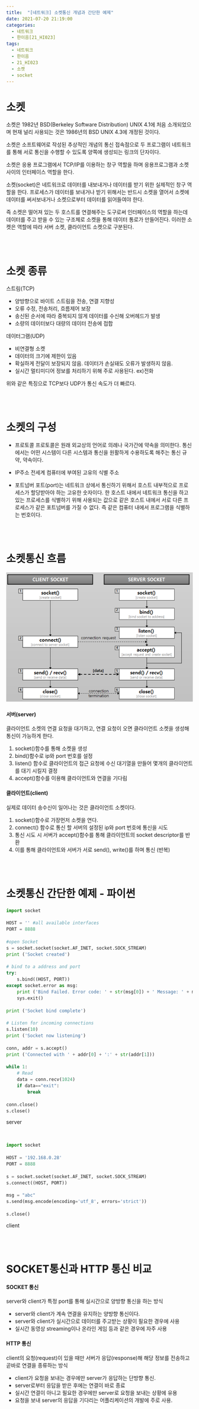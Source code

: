 ```yaml
---
title:  "[네트워크] 소켓통신 개념과 간단한 예제"
date: 2021-07-20 21:19:00
categories:
  - 네트워크
  - 한이음[21_HI023]
tags:
  - 네트워크
  - 한이음
  - 21_HI023
  - 소켓
  - socket
---
```


# 소켓

소켓은 1982년 BSD(Berkeley Software Distribution) UNIX 4.1에 처음 소개되었으며 현재 널리 사용되는 것은 1986년의 BSD UNIX 4.3에 개정된 것이다.

소켓은 소프트웨어로 작성된 추상적인 개념의 통신 접속점으로 두 프로그램이 네트워크를 통해 서로 통신을 수행할 수 있도록 양쪽에 생성되는 링크의 단자이다.

소켓은 응용 프로그램에서 TCP/IP를 이용하는 창구 역할을 하며 응용프로그램과 소켓 사이의 인터페이스 역할을 한다.

소켓(socket)은 네트워크로 데이터를 내보내거나 데이터를 받기 위한 실제적인 창구 역할을 한다. 프로세스가 데이터를 보내거나 받기 위해서는 반드시 소켓을 열어서 소켓에 데이터를 써서보내거나 소켓으로부터 데이터를 읽어들여야 한다.

즉 소켓은 떨어져 있는 두 호스트를 연결해주는 도구로써 인터페이스의 역할을 하는데 데이터를 주고 받을 수 있는 구조체로 소켓을 통해 데이터 통로가 만들어진다. 이러한 소켓은 역할에 따라 서버 소켓, 클라이언트 소켓으로 구분된다.

<br>
<br>

# 소켓 종류

스트림(TCP)
* 양방향으로 바이트 스트림을 전송, 연결 지향성
* 오류 수정, 전송처리, 흐름제어 보장
* 송신된 순서에 따라 중복되지 않게 데이터를 수신해 오버헤드가 발생
* 소량의 데이터보다 대량의 데이터 전송에 접합

데이터그램(UDP)
* 비연결형 소켓
* 데이터의 크기에 제한이 있음
* 확실하게 전달이 보장되지 않음. 데이터가 손실돼도 오류가 발생하지 않음.
* 실시간 멀티미디어 정보를 처리하기 위해 주로 사용된다. ex)전화


위와 같은 특징으로 TCP보다 UDP가 통신 속도가 더 빠르다.

<br>
<br>

# 소켓의 구성

* 프로토콜
프로토콜은 원래 외교상의 언어로 의례나 국가간에 약속을 의미한다. 통신에서는 어떤 시스템이 다른 시스템과 통신을 원활하게 수용하도록 해주는 통신 규약, 약속이다.

* IP주소
전세계 컴퓨터에 부여된 고유의 식별 주소

* 포트넘버
포트(port)는 네트워크 상에서 통신하기 위해서 호스트 내부적으로 프로세스가 할당받아야 하는 고유한 숫자이다. 한 호스트 내에서 네트워크 통신을 하고 있는 프로세스를 식별하기 위해 사용되는 값으로 같은 호스트 내에서 서로 다른 프로세스가 같은 포트넘버를 가질 수 없다. 즉 같은 컴퓨터 내에서 프로그램을 식별하는 번호이다.

<br>
<br>

# 소켓통신 흐름

![socket](/img/socketStream.PNG?raw=true)

#### 서버(server)
클라이언트 소켓의 연결 요청을 대기하고, 연결 요청이 오면 클라이언트 소켓을 생성해 통신이 가능하게 한다.

1. socket()함수를 통해 소켓을 생성
2. bind()함수로 ip와 port 번호를 설정
3. listen() 함수로 클라이언트의 접근 요청에 수신 대기열을 만들어 몇개의 클라이언트를 대기 시킬지 결정
4. accept()함수를 이용해 클라이언트와 연결을 기다림


#### 클라이언트(client)
실제로 데이터 송수신이 일어나는 것은 클라이언트 소켓이다.

1. socket()함수로 가장먼저 소켓을 연다.
2. connect() 함수로 통신 할 서버의 설정된 ip와 port 번호에 통신을 시도
3. 통신 시도 시 서버가 accept()함수를 통해 클라이언트의 socket descriptor를 반환
4. 이를 통해 클라이언트와 서버가 서로 send(), write()를 하며 통신 (반복)

<br>
<br>

# 소켓통신 간단한 예제 - 파이썬

```python
import socket

HOST = '' #all available interfaces
PORT = 8888

#open Socket
s = socket.socket(socket.AF_INET, socket.SOCK_STREAM)
print ('Socket created')

# bind to a address and port
try:
    s.bind((HOST, PORT))
except socket.error as msg:
    print ('Bind Failed. Error code: ' + str(msg[0]) + ' Message: ' + msg[1])
    sys.exit()

print ('Socket bind complete')

# Listen for incoming connections
s.listen(10)
print ('Socket now listening')

conn, addr = s.accept()
print ('Connected with ' + addr[0] + ':' + str(addr[1]))

while 1:
    # Read
    data = conn.recv(1024)
    if data=="exit":
        break

conn.close()
s.close()
```
server 

<br>

```python
import socket

HOST = '192.168.0.28' 
PORT = 8888

s = socket.socket(socket.AF_INET, socket.SOCK_STREAM)
s.connect((HOST, PORT))

msg = "abc"
s.send(msg.encode(encoding='utf_8', errors='strict'))

s.close()
```
client

<br>
<br>


# SOCKET통신과 HTTP 통신 비교

#### SOCKET 통신
server와 client가 특정 port를 통해 실시간으로 양방향 통신을 하는 방식

* server와 client가 계속 연결을 유지하는 양방향 통신이다.
* server와 client가 실시간으로 데이터를 주고받는 상황이 필요한 경우에 사용
* 실시간 동영상 streaming이나 온라인 게임 등과 같은 경우에 자주 사용

#### HTTP 통신
client의 요청(request)이 있을 때만 서버가 응답(response)해 해당 정보를 전송하고 곧바로 연결을 종류하는 방식

* client가 요청을 보내는 경우에만 server가 응답하는 단방향 통신.
* server로부터 응답을 받은 후에는 연결이 바로 종료
* 실시간 연결이 아니고 필요한 경우에만 server로 요청을 보내는 상황에 유용
* 요청을 보내 server의 응답을 기다리는 어플리케이션의 개발에 주로 사용.
